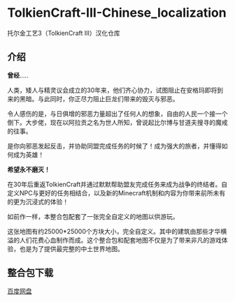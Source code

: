 # TolkienCraft-III-Chinese_localization
托尔金工艺3（TolkienCraft III）汉化仓库

## 介绍
**曾经**.....

人类，矮人与精灵议会成立的30年来，他们齐心协力，试图阻止在安格玛即将到来的黑暗。与此同时，你正尽力阻止巨龙们带来的毁灭与邪恶。

令人感伤的是，与日俱增的邪恶力量超出了任何人的想象，自由的人民一个接一个倒下。大步佬，现在以阿拉贡之名为世人所知，曾说起比尔博与甘道夫搜寻的魔戒的往事。

是你向邪恶发起反击，并协助同盟完成任务的时候了！成为强大的旅者，并懂得如何成为英雄！

**希望永不磨灭！**


在30年后重返TolkienCraft并通过默默帮助盟友完成任务来成为战争的终结者。自定义NPC与更好的任务相结合，以及新的Minecraft机制和内容为你带来前所未有的更为沉浸式的体验！

如前作一样，本整合包配套了一张完全自定义的地图以供游玩。

这张地图有约25000*25000个方块大小，完全自定义。其中的建筑由那些才华横溢的人们花费心血制作而成。这个整合包和配套地图不仅是为了带来非凡的游戏体验，也是为了提供最完整的中土世界地图。

## 整合包下载
[百度网盘](https://pan.baidu.com/s/1nm-q41HHXJVtXuj8-nwYAg?pwd=0000)

